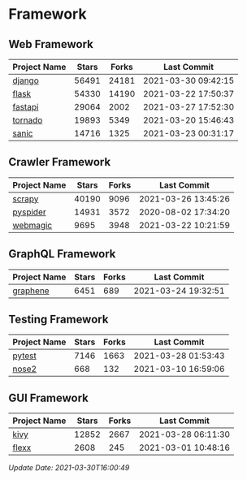# Framework

## Web Framework
| Project Name | Stars | Forks | Last Commit |
| ------------ | ----- | ----- | ----------- |
| [django](https://github.com/django/django) | 56491 | 24181 | 2021-03-30 09:42:15 |
| [flask](https://github.com/pallets/flask) | 54330 | 14190 | 2021-03-22 17:50:37 |
| [fastapi](https://github.com/tiangolo/fastapi) | 29064 | 2002 | 2021-03-27 17:52:30 |
| [tornado](https://github.com/tornadoweb/tornado) | 19893 | 5349 | 2021-03-20 15:46:43 |
| [sanic](https://github.com/sanic-org/sanic) | 14716 | 1325 | 2021-03-23 00:31:17 |

## Crawler Framework
| Project Name | Stars | Forks | Last Commit |
| ------------ | ----- | ----- | ----------- |
| [scrapy](https://github.com/scrapy/scrapy) | 40190 | 9096 | 2021-03-26 13:45:26 |
| [pyspider](https://github.com/binux/pyspider) | 14931 | 3572 | 2020-08-02 17:34:20 |
| [webmagic](https://github.com/code4craft/webmagic) | 9695 | 3948 | 2021-03-22 10:21:59 |

## GraphQL Framework
| Project Name | Stars | Forks | Last Commit |
| ------------ | ----- | ----- | ----------- |
| [graphene](https://github.com/graphql-python/graphene) | 6451 | 689 | 2021-03-24 19:32:51 |

## Testing Framework
| Project Name | Stars | Forks | Last Commit |
| ------------ | ----- | ----- | ----------- |
| [pytest](https://github.com/pytest-dev/pytest) | 7146 | 1663 | 2021-03-28 01:53:43 |
| [nose2](https://github.com/nose-devs/nose2) | 668 | 132 | 2021-03-10 16:59:06 |

## GUI Framework
| Project Name | Stars | Forks | Last Commit |
| ------------ | ----- | ----- | ----------- |
| [kivy](https://github.com/kivy/kivy) | 12852 | 2667 | 2021-03-28 06:11:30 |
| [flexx](https://github.com/flexxui/flexx) | 2608 | 245 | 2021-03-01 10:48:16 |

*Update Date: 2021-03-30T16:00:49*